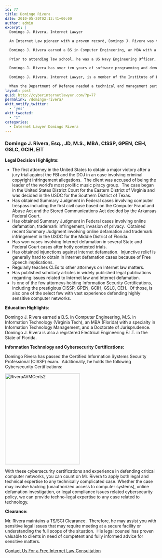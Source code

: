 ```yaml
---
id: 77
title: Domingo Rivera
date: 2010-05-20T02:13:41+00:00
author: admin
excerpt: |
  Domingo J. Rivera, Internet Lawyer
  
  An Internet Law pioneer with a proven record, Domingo J. Rivera was the first attorney in the United States to win a complex jury trial involving Federal Copyright Infringement, music piracy criminal allegations.
  
  Domingo J. Rivera earned a BS in Computer Engineering, an MBA with a specialty in Information Technology Management, and a Doctorate of Jurisprudence.  Domingo J. Rivera is also a registered Electrical Engineering E.I.T. in the State of Florida.
  
  Prior to attending law school, he was a US Navy Engineering Officer, and was lead engineer for the Homeland Security Headquarters located in Norfolk, Virginia. In that capacity, Mr. Rivera held a Department of Defense Top Secret Clearance with NATO access.
  
  Domingo J. Rivera has over ten years of software programming and development.  His technical abilities are exceptional, with advanced knowledge of most popular computer programming languages including C++, PHP, CGI, Pascal, Java, Visual Basic, HTML,  XML, and several other programming languages.
  
  Domingo J. Rivera, Internet Lawyer, is a member of the Institute of Electrical and Electronics Engineers, the American Intellectual Property Law Association, the Virginia State Bar, the American Bar Association, and the Virginia Association of Criminal Defense Lawyers.  He is also fluent in the Spanish language.
  
  When the Department of Defense needed a technical and management person to lead one its most important projects during a critical time in the history of the United States, Domingo J. Rivera received the call.  As your Internet Lawyer, Domingo J. Rivera will apply the same high standards to assist you with your Internet Law case.  You should expect no less from your Internet Lawyer.
layout: post
guid: http://cyberinternetlawyer.com/?p=77
permalink: /domingo-rivera/
aktt_notify_twitter:
  - 'yes'
aktt_tweeted:
  - "1"
categories:
  - Internet Lawyer Domingo Rivera
---
```

### Domingo J. Rivera, Esq., JD, M.S., MBA, CISSP, GPEN, CEH, GSLC, GCIH, EIT

**Legal Decision Highlights**:

  * The first attorney in the United States to obtain a major victory after a jury trial against the FBI and the DOJ in an case involving criminal copyright infringement allegations.  The client was accused of being the leader of the world&#8217;s most prolific music piracy group.  The case began in the United States District Court for the Eastern District of Virginia and was decided in the USDC for the Southern District of Texas.
  * Has obtained Summary Judgment in Federal cases involving computer trespass including the first civil case based on the Computer Fraud and Abuse Act and the Stored Communications Act decided by the Arkansas Federal Court.
  * Has obtained Summary Judgment in Federal cases involving online defamation, trademark infringement, invasion of privacy.  Obtained recent Summary Judgment involving online defamation and trademark infringement in the USDC for the Middle District of Florida.
  * Has won cases involving Internet defamation in several State and Federal Court cases after hotly contested trials.
  * Has obtained injunctions against Internet defamation.  Injunctive relief is generally hard to obtain in Internet defamation cases because of Free Speech implications.
  * Regularly teaches CLEs to other attorneys on Internet law matters.
  * Has published scholarly articles in widely published legal publications regarding issues related to Internet law and Internet defamation.
  * Is one of the few attorneys holding Information Security Certifications, including the prestigious CISSP, GPEN, GCIH, GSLC, CEH.  Of those, is also one of the select few with vast experience defending highly sensitive computer networks.

**Education Highlights**:

Domingo J. Rivera earned a B.S. in Computer Engineering, M.S. in Information Technology (Virginia Tech), an MBA (Florida) with a specialty in Information Technology Management, and a Doctorate of Jurisprudence.  Domingo J. Rivera is also a registered Electrical Engineering E.I.T. in the State of Florida.

**Information Technology and Cybersecurity Certifications:**

Domingo Rivera has passed the Certified Information Systems Security Professional (CISSP) exam.  Additionally, he holds the following Cybersecurity Certifications:

[<img class="alignleft" alt="RiveraAVMCerts2" src="https://i2.wp.com/cyberinternetlawyer.com/wp-content/uploads/2010/05/RiveraAVMCerts2.jpg?resize=248%2C300" width="248" height="300" data-recalc-dims="1" />](https://i2.wp.com/cyberinternetlawyer.com/wp-content/uploads/2010/05/RiveraAVMCerts2.jpg)

With these cybersecurity certifications and experience in defending critical computer networks, you can count on Mr. Rivera to apply both legal and technical expertise to any technically complicated case. Whether the case may involve hacking (unauthorized access to computer systems), online defamation investigation, or legal compliance issues related cybersecurity policy, we can provide techno-legal expertise to any case related to technology.

**Clearance:**

Mr. Rivera maintains a TS/SCI Clearance.  Therefore, he may assist you with sensitive legal issues that may require meeting at a secure facility or understanding the full scope of the situation.  His legal counsel has proven valuable to clients in need of competent and fully informed advice for sensitive matters.

<div id="container2">
  <div id="content1">
    <p>
      <a title="Internet Lawyer" href="http://cyberinternetlawyer.com/contact-us" target="_self"> Contact Us For a Free Internet Law Consultation</a>
    </p>
  </div>
</div>